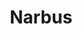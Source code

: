---
title: Narbus
crosslinks:
- conlangs
- AMAAggregator
- TheoryOfReddit
- livven
- GetMotivated
- vexillology
- mapmaking
---